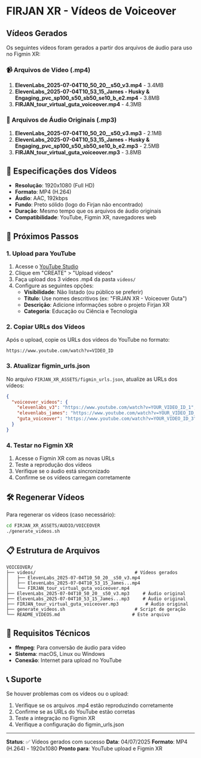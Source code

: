 # FIRJAN XR - Vídeos de Voiceover

## Vídeos Gerados

Os seguintes vídeos foram gerados a partir dos arquivos de áudio para uso no Figmin XR:

### 📹 Arquivos de Vídeo (.mp4)
1. **ElevenLabs_2025-07-04T10_50_20__s50_v3.mp4** - 3.4MB
2. **ElevenLabs_2025-07-04T10_53_15_James - Husky & Engaging_pvc_sp100_s50_sb50_se10_b_e2.mp4** - 3.8MB
3. **FIRJAN_tour_virtual_guta_voiceover.mp4** - 4.3MB

### 🎵 Arquivos de Áudio Originais (.mp3)
1. **ElevenLabs_2025-07-04T10_50_20__s50_v3.mp3** - 2.1MB
2. **ElevenLabs_2025-07-04T10_53_15_James - Husky & Engaging_pvc_sp100_s50_sb50_se10_b_e2.mp3** - 2.5MB
3. **FIRJAN_tour_virtual_guta_voiceover.mp3** - 3.8MB

## 📝 Especificações dos Vídeos

- **Resolução**: 1920x1080 (Full HD)
- **Formato**: MP4 (H.264)
- **Áudio**: AAC, 192kbps
- **Fundo**: Preto sólido (logo do Firjan não encontrado)
- **Duração**: Mesmo tempo que os arquivos de áudio originais
- **Compatibilidade**: YouTube, Figmin XR, navegadores web

## 🚀 Próximos Passos

### 1. Upload para YouTube
1. Acesse o [YouTube Studio](https://studio.youtube.com/)
2. Clique em "CREATE" > "Upload videos"
3. Faça upload dos 3 vídeos .mp4 da pasta `videos/`
4. Configure as seguintes opções:
   - **Visibilidade**: Não listado (ou público se preferir)
   - **Título**: Use nomes descritivos (ex: "FIRJAN XR - Voiceover Guta")
   - **Descrição**: Adicione informações sobre o projeto Firjan XR
   - **Categoria**: Educação ou Ciência e Tecnologia

### 2. Copiar URLs dos Vídeos
Após o upload, copie os URLs dos vídeos do YouTube no formato:
```
https://www.youtube.com/watch?v=VIDEO_ID
```

### 3. Atualizar figmin_urls.json
No arquivo `FIRJAN_XR_ASSETS/figmin_urls.json`, atualize as URLs dos vídeos:

```json
{
  "voiceover_videos": {
    "elevenlabs_v3": "https://www.youtube.com/watch?v=YOUR_VIDEO_ID_1",
    "elevenlabs_james": "https://www.youtube.com/watch?v=YOUR_VIDEO_ID_2",
    "guta_voiceover": "https://www.youtube.com/watch?v=YOUR_VIDEO_ID_3"
  }
}
```

### 4. Testar no Figmin XR
1. Acesse o Figmin XR com as novas URLs
2. Teste a reprodução dos vídeos
3. Verifique se o áudio está sincronizado
4. Confirme se os vídeos carregam corretamente

## 🛠️ Regenerar Vídeos

Para regenerar os vídeos (caso necessário):

```bash
cd FIRJAN_XR_ASSETS/AUDIO/VOICEOVER
./generate_videos.sh
```

## 📋 Estrutura de Arquivos

```
VOICEOVER/
├── videos/                                     # Vídeos gerados
│   ├── ElevenLabs_2025-07-04T10_50_20__s50_v3.mp4
│   ├── ElevenLabs_2025-07-04T10_53_15_James...mp4
│   └── FIRJAN_tour_virtual_guta_voiceover.mp4
├── ElevenLabs_2025-07-04T10_50_20__s50_v3.mp3     # Áudio original
├── ElevenLabs_2025-07-04T10_53_15_James...mp3     # Áudio original
├── FIRJAN_tour_virtual_guta_voiceover.mp3          # Áudio original
├── generate_videos.sh                          # Script de geração
└── README_VIDEOS.md                           # Este arquivo
```

## 🔧 Requisitos Técnicos

- **ffmpeg**: Para conversão de áudio para vídeo
- **Sistema**: macOS, Linux ou Windows
- **Conexão**: Internet para upload no YouTube

## 📞 Suporte

Se houver problemas com os vídeos ou o upload:

1. Verifique se os arquivos .mp4 estão reproduzindo corretamente
2. Confirme se as URLs do YouTube estão corretas
3. Teste a integração no Figmin XR
4. Verifique a configuração do figmin_urls.json

---

**Status**: ✅ Vídeos gerados com sucesso
**Data**: 04/07/2025
**Formato**: MP4 (H.264) - 1920x1080
**Pronto para**: YouTube upload e Figmin XR 